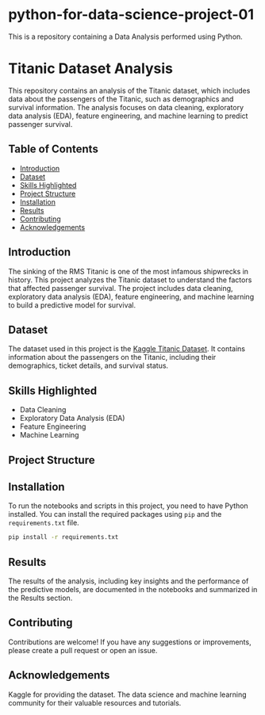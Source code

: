 # python-for-data-science-project-01
This is a repository containing a Data Analysis performed using Python.

# Titanic Dataset Analysis

This repository contains an analysis of the Titanic dataset, which includes data about the passengers of the Titanic, such as demographics and survival information. The analysis focuses on data cleaning, exploratory data analysis (EDA), feature engineering, and machine learning to predict passenger survival.

## Table of Contents

- [Introduction](#introduction)
- [Dataset](#dataset)
- [Skills Highlighted](#skills-highlighted)
- [Project Structure](#project-structure)
- [Installation](#installation)
- [Results](#results)
- [Contributing](#contributing)
- [Acknowledgements](#acknowledgements)

## Introduction

The sinking of the RMS Titanic is one of the most infamous shipwrecks in history. This project analyzes the Titanic dataset to understand the factors that affected passenger survival. The project includes data cleaning, exploratory data analysis (EDA), feature engineering, and machine learning to build a predictive model for survival.

## Dataset

The dataset used in this project is the [Kaggle Titanic Dataset](https://www.kaggle.com/datasets/yasserh/titanic-dataset). It contains information about the passengers on the Titanic, including their demographics, ticket details, and survival status.

## Skills Highlighted

- Data Cleaning
- Exploratory Data Analysis (EDA)
- Feature Engineering
- Machine Learning

## Project Structure

## Installation

To run the notebooks and scripts in this project, you need to have Python installed. You can install the required packages using `pip` and the `requirements.txt` file.

```bash
pip install -r requirements.txt
```
## Results
The results of the analysis, including key insights and the performance of the predictive models, are documented in the notebooks and summarized in the Results section.

## Contributing
Contributions are welcome! If you have any suggestions or improvements, please create a pull request or open an issue.

## Acknowledgements
Kaggle for providing the dataset.
The data science and machine learning community for their valuable resources and tutorials.
